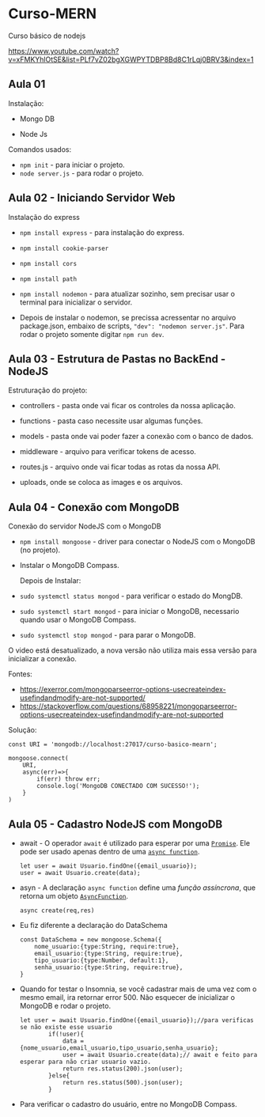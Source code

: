 # Curso-MERN
Curso básico de nodejs<br>

https://www.youtube.com/watch?v=xFMKYhlOtSE&list=PLf7vZ02bgXGWPYTDBP8Bd8C1rLqj0BRV3&index=1

## Aula 01

Instalação:

- Mongo DB<br>

- Node Js<br>

Comandos usados:

- `npm init` - para iniciar o projeto.<br>
- `node server.js` - para rodar o projeto.

## Aula 02 - Iniciando Servidor Web

Instalação do express

- `npm install express` - para instalação do express.
- `npm install cookie-parser`
- `npm install cors`
- `npm install path`

- `npm install nodemon` - para atualizar sozinho, sem precisar usar o terminal para inicializar o servidor.
- Depois de instalar o nodemon, se precissa acressentar no arquivo package.json, embaixo de scripts, `"dev": "nodemon server.js"`. Para rodar o projeto somente digitar `npm run dev`.

## Aula 03 - Estrutura de Pastas no BackEnd - NodeJS

Estruturação do projeto:

- controllers - pasta onde vai ficar os controles da nossa aplicação.

- functions - pasta caso necessite usar algumas funções.

- models - pasta onde vai poder fazer a conexão com o banco de dados.
- middleware - arquivo para verificar tokens de acesso.
- routes.js - arquivo onde vai ficar todas as rotas da nossa API.
- uploads, onde se coloca as images e os arquivos.

## Aula 04 - Conexão com MongoDB

Conexão do servidor NodeJS com o MongoDB

- `npm install mongoose` - driver para conectar o NodeJS com o MongoDB (no projeto).

- Instalar o MongoDB Compass.

  Depois de Instalar:

- `sudo systemctl status mongod` - para verificar o estado do MongDB.

- `sudo systemctl start mongod` - para iniciar o MongoDB, necessario quando usar o MongoDB Compass.

- `sudo systemctl stop mongod` - para parar o MongoDB.

O video está desatualizado, a nova versão não utiliza mais essa versão para inicializar a conexão.

Fontes:

- https://exerror.com/mongoparseerror-options-usecreateindex-usefindandmodify-are-not-supported/
- https://stackoverflow.com/questions/68958221/mongoparseerror-options-usecreateindex-usefindandmodify-are-not-supported

Solução:

```
const URI = 'mongodb://localhost:27017/curso-basico-mearn';

mongoose.connect(
    URI,
    async(err)=>{
        if(err) throw err;
        console.log('MongoDB CONECTADO COM SUCESSO!');
    }
)
```

## Aula 05 - Cadastro NodeJS com MongoDB

- await - O operador `await` é utilizado para esperar por uma [`Promise`](https://developer.mozilla.org/pt-BR/docs/Web/JavaScript/Reference/Global_Objects/Promise). Ele pode ser usado apenas dentro de uma [`async function`](https://developer.mozilla.org/pt-BR/docs/Web/JavaScript/Reference/Statements/async_function).

  ```
  let user = await Usuario.findOne({email_usuario});
  user = await Usuario.create(data);
  ```

- asyn - A declaração `async function` define uma *função assíncrona*, que retorna um objeto [`AsyncFunction`](https://developer.mozilla.org/pt-BR/docs/Web/JavaScript/Reference/Global_Objects/AsyncFunction).

  ```
  async create(req,res)
  ```

- Eu fiz diferente a declaração do DataSchema

  ```
  const DataSchema = new mongoose.Schema({
      nome_usuario:{type:String, require:true},
      email_usuario:{type:String, require:true},
      tipo_usuario:{type:Number, default:1},
      senha_usuario:{type:String, require:true},
  }
  ```

- Quando for testar o Insomnia, se você cadastrar mais de uma vez com o mesmo email, ira retornar error 500. Não esquecer de inicializar o MongoDB e rodar o projeto.

  ```
  let user = await Usuario.findOne({email_usuario});//para verificas se não existe esse usuario
          if(!user){
              data = {nome_usuario,email_usuario,tipo_usuario,senha_usuario};
              user = await Usuario.create(data);// await e feito para esperar para não criar usuario vazio.
              return res.status(200).json(user);
          }else{
              return res.status(500).json(user);
          }
  ```

  

- Para verificar o cadastro do usuário, entre no MongoDB Compass.
